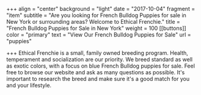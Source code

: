 +++
align = "center"
background = "light"
date = "2017-10-04"
fragment = "item"
subtitle = "Are you looking for French Bulldog Puppies for sale in New York or surrounding areas? Welcome to Ethical Frenchie."
title = "French Bulldog Puppies for Sale in New York"
weight = 100
[[buttons]]
color = "primary"
text = "View Our French Bulldog Puppies for Sale"
url = "puppies"

+++
Ethical Frenchie is a small, family owned breeding program. Health, temperament and socialization are our priority. We breed standard as well as exotic colors, with a focus on blue French Bulldog puppies for sale. Feel free to browse our website and ask as many questions as possible. It's important to research the breed and make sure it's a good match for you and your lifestyle.